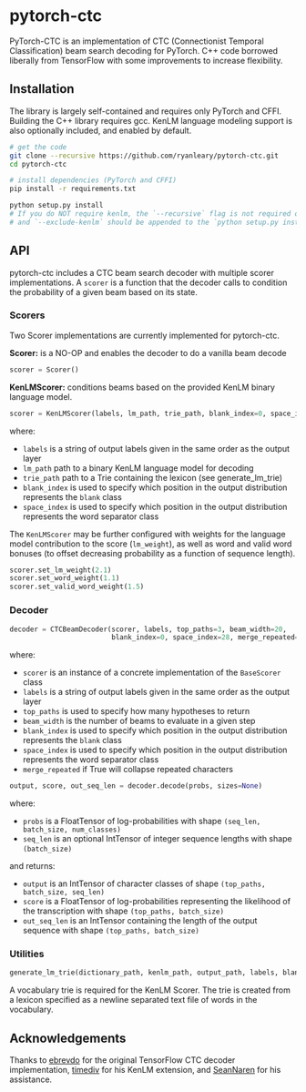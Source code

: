 # pytorch-ctc
PyTorch-CTC is an implementation of CTC (Connectionist Temporal Classification) beam search decoding for PyTorch. C++ code borrowed liberally from TensorFlow with some improvements to increase flexibility.

## Installation
The library is largely self-contained and requires only PyTorch and CFFI. Building the C++ library requires gcc. KenLM language modeling support is also optionally included, and enabled by default.

```bash
# get the code
git clone --recursive https://github.com/ryanleary/pytorch-ctc.git
cd pytorch-ctc

# install dependencies (PyTorch and CFFI)
pip install -r requirements.txt

python setup.py install
# If you do NOT require kenlm, the `--recursive` flag is not required on git clone
# and `--exclude-kenlm` should be appended to the `python setup.py install` command
```

## API
pytorch-ctc includes a CTC beam search decoder with multiple scorer implementations. A `scorer` is a function that the decoder calls to condition the probability of a given beam based on its state.

### Scorers
Two Scorer implementations are currently implemented for pytorch-ctc.

**Scorer:** is a NO-OP and enables the decoder to do a vanilla beam decode
```python
scorer = Scorer()
```

**KenLMScorer:** conditions beams based on the provided KenLM binary language model.
```python
scorer = KenLMScorer(labels, lm_path, trie_path, blank_index=0, space_index=28)
```

where:
- `labels` is a string of output labels given in the same order as the output layer
- `lm_path` path to a binary KenLM language model for decoding
- `trie_path` path to a Trie containing the lexicon (see generate_lm_trie)
- `blank_index` is used to specify which position in the output distribution represents the `blank` class
- `space_index` is used to specify which position in the output distribution represents the word separator class

The `KenLMScorer` may be further configured with weights for the language model contribution to the score (`lm_weight`), as well as word and valid word bonuses (to offset decreasing probability as a function of sequence length).

```python
scorer.set_lm_weight(2.1)
scorer.set_word_weight(1.1)
scorer.set_valid_word_weight(1.5)
```

### Decoder
```python
decoder = CTCBeamDecoder(scorer, labels, top_paths=3, beam_width=20,
                         blank_index=0, space_index=28, merge_repeated=False)
```

where:
- `scorer` is an instance of a concrete implementation of the `BaseScorer` class
- `labels` is a string of output labels given in the same order as the output layer
- `top_paths` is used to specify how many hypotheses to return
- `beam_width` is the number of beams to evaluate in a given step
- `blank_index` is used to specify which position in the output distribution represents the `blank` class
- `space_index` is used to specify which position in the output distribution represents the word separator class
- `merge_repeated` if True will collapse repeated characters

```python
output, score, out_seq_len = decoder.decode(probs, sizes=None)
```

where:
- `probs` is a FloatTensor of log-probabilities with shape `(seq_len, batch_size, num_classes)`
- `seq_len` is an optional IntTensor of integer sequence lengths with shape `(batch_size)`

and returns:
- `output` is an IntTensor of character classes of shape `(top_paths, batch_size, seq_len)`
- `score` is a FloatTensor of log-probabilities representing the likelihood of the transcription with shape `(top_paths, batch_size)`
- `out_seq_len` is an IntTensor containing the length of the output sequence with shape `(top_paths, batch_size)`

### Utilities
```python
generate_lm_trie(dictionary_path, kenlm_path, output_path, labels, blank_index, space_index)
```

A vocabulary trie is required for the KenLM Scorer. The trie is created from a lexicon specified as a newline separated text file of words in the vocabulary.

## Acknowledgements
Thanks to [ebrevdo](https://github.com/ebrevdo) for the original TensorFlow CTC decoder implementation, [timediv](https://github.com/timediv) for his KenLM extension, and [SeanNaren](https://github.com/seannaren) for his assistance.
